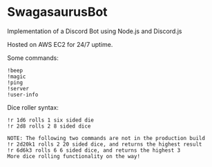 # SwagasaurusBot
Implementation of a Discord Bot using Node.js and Discord.js

Hosted on AWS EC2 for 24/7 uptime. 

Some commands:

    !beep
    !magic
    !ping
    !server
    !user-info

Dice roller syntax:

    !r 1d6 rolls 1 six sided die
    !r 2d8 rolls 2 8 sided dice
    
    NOTE: The following two commands are not in the production build
    !r 2d20k1 rolls 2 20 sided dice, and returns the highest result
    !r 6d6k3 rolls 6 6 sided dice, and returns the highest 3
    More dice rolling functionality on the way!

